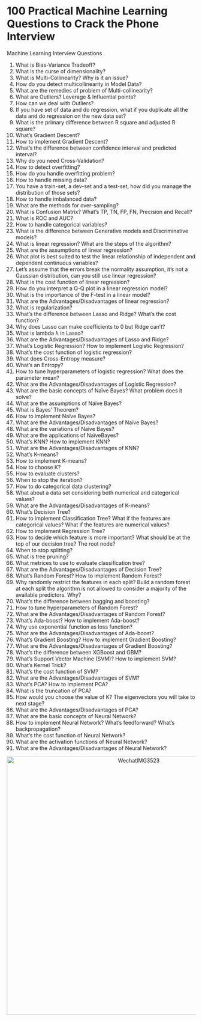 # 100 Practical Machine Learning Questions to Crack the Phone Interview

Machine Learning Interview Questions
1. What is Bias-Variance Tradeoff?
2. What is the curse of dimensionality?
3. What is Multi-Collinearity? Why is it an issue?
4. How do you detect multicollinearity in Model Data?
5. What are the remedies of problem of Multi-collinearity?
6. What are Outliers? Leverage & Influential points?
7. How can we deal with Outliers?
8. If you have set of data and do regression, what if you duplicate all the data and do regression on the new data set?
9. What is the primary difference between R square and adjusted R square?
10. What’s Gradient Descent?
11. How to implement Gradient Descent?
12. What’s the difference between confidence interval and predicted interval?
13. Why do you need Cross-Validation?
14. How to detect overfitting?
15. How do you handle overfitting problem?
16. How to handle missing data?
17. You have a train-set, a dev-set and a test-set, how did you manage the distribution of those sets?
18. How to handle imbalanced data?
19. What are the methods for over-sampling?
20. What is Confusion Matrix? What’s TP, TN, FP, FN, Precision and Recall?
21. What is ROC and AUC?
22. How to handle categorical variables?
23. What is the difference between Generative models and Discriminative models?
24. What is linear regression? What are the steps of the algorithm?
25. What are the assumptions of linear regression?
26. What plot is best suited to test the linear relationship of independent and dependent continuous variables?
27. Let’s assume that the errors break the normality assumption, it’s not a Gaussian distribution, can you still use linear regression?
28. What is the cost function of linear regression?
29. How do you interpret a Q-Q plot in a linear regression model?
30. What is the importance of the F-test in a linear model?
31. What are the Advantages/Disadvantages of linear regression?
32. What is regularization?
33. What’s the difference between Lasso and Ridge? What’s the cost function?
34. Why does Lasso can make coefficients to 0 but Ridge can’t?
35. What is lambda λ in Lasso?
36. What are the Advantages/Disadvantages of Lasso and Ridge?
37. What’s Logistic Regression? How to implement Logistic Regression?
38. What’s the cost function of logistic regression?
39. What does Cross-Entropy measure?
40. What’s an Entropy?
41. How to tune hyperparameters of logistic regression? What does the parameter mean?
42. What are the Advantages/Disadvantages of Logistic Regression?
43. What are the basic concepts of Naïve Bayes? What problem does it solve?
44. What are the assumptions of Naïve Bayes?
45. What is Bayes’ Theorem?
46. How to implement Naïve Bayes?
47. What are the Advantages/Disadvantages of Naïve Bayes?
48. What are the variations of Naïve Bayes?
49. What are the applications of NaïveBayes?
50. What’s KNN? How to implement KNN?
51. What are the Advantages/Disadvantages of KNN?
52. What’s K-means?
53. How to implement K-means?
54. How to choose K?
55. How to evaluate clusters?
56. When to stop the iteration?
57. How to do categorical data clustering?
58. What about a data set considering both numerical and categorical values?
59. What are the Advantages/Disadvantages of K-means?
60. What’s Decision Tree?
61. How to implement Classification Tree? What if the features are categorical values? What if the features are numerical values?
62. How to implement Regression Tree?
63. How to decide which feature is more important? What should be at the top of our decision tree? The root node?
64. When to stop splitting?
65. What is tree pruning?
66. What metrices to use to evaluate classification tree?
67. What are the Advantages/Disadvantages of Decision Tree?
68. What’s Random Forest? How to implement Random Forest?
69. Why randomly restrict the features in each split? Build a random forest at each split the algorithm is not allowed to consider a majority of the available predictors. Why?
70. What’s the difference between bagging and boosting?
71. How to tune hyperparameters of Random Forest?
72. What are the Advantages/Disadvantages of Random Forest?
73. What’s Ada-boost? How to implement Ada-boost?
74. Why use exponential function as loss function?
75. What are the Advantages/Disadvantages of Ada-boost?
76. What’s Gradient Boosting? How to implement Gradient Boosting?
77. What are the Advantages/Disadvantages of Gradient Boosting?
78. What’s the difference between XGBoost and GBM?
79. What’s Support Vector Machine (SVM)? How to implement SVM?
80. What’s Kernel Trick?
81. What’s the cost function of SVM?
82. What are the Advantages/Disadvantages of SVM?
83. What’s PCA? How to implement PCA?
84. What is the truncation of PCA?
85. How would you choose the value of K? The eigenvectors you will take to next stage?
86. What are the Advantages/Disadvantages of PCA?
87. What are the basic concepts of Neural Network?
88. How to implement Neural Network? What’s feedforward? What’s backpropagation?
89. What’s the cost function of Neural Network?
90. What are the activation functions of Neural Network?
91. What are the Advantages/Disadvantages of Neural Network?



<div align="center">
<img width="688" alt="WechatIMG3523" src="https://user-images.githubusercontent.com/31713746/198067728-bdb3dd2c-ef32-42e9-aff9-e3dbefdd0407.png">
</div>
